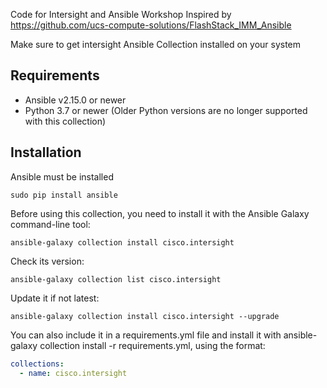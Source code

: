 Code for Intersight and Ansible Workshop
Inspired by https://github.com/ucs-compute-solutions/FlashStack_IMM_Ansible

Make sure to get intersight Ansible Collection installed on your system

## Requirements

- Ansible v2.15.0 or newer
- Python 3.7 or newer (Older Python versions are no longer supported with this collection)


## Installation

Ansible must be installed
```
sudo pip install ansible
```

Before using this collection, you need to install it with the Ansible Galaxy command-line tool:
```
ansible-galaxy collection install cisco.intersight
```
Check its version:
```
ansible-galaxy collection list cisco.intersight
```
Update it if not latest:
```
ansible-galaxy collection install cisco.intersight --upgrade
```


You can also include it in a requirements.yml file and install it with ansible-galaxy collection install -r requirements.yml, using the format:

```yaml
collections:
  - name: cisco.intersight
```